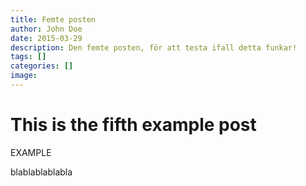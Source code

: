 ```yaml
---
title: Femte posten
author: John Doe
date: 2015-03-29
description: Den femte posten, för att testa ifall detta funkar!
tags: []
categories: []
image: 
---
```

# This is the fifth example post

EXAMPLE

blablablablabla